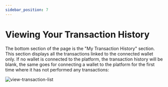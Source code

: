 ```yaml
---
sidebar_position: 7
---
```


# Viewing Your Transaction History
The bottom section of the page is the &quot;My Transaction History&quot; section. This section displays all the transactions linked to the connected wallet only. If no wallet is connected to the platform, the transaction history will be blank, the same goes for connecting a wallet to the platform for the first time where it has not performed any transactions:

![view-transaction-list](/img/staking-user-guide/view-transaction-list.png)
